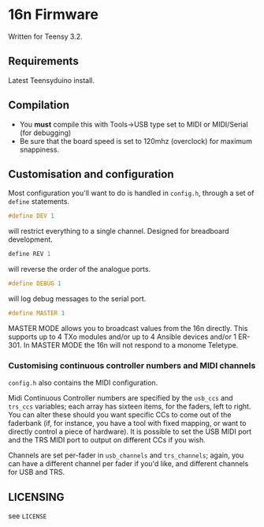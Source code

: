 # 16n Firmware

Written for Teensy 3.2.

## Requirements

Latest Teensyduino install.

## Compilation

- You **must** compile this with Tools->USB type set to MIDI or MIDI/Serial (for debugging)
- Be sure that the board speed is set to 120mhz (overclock) for maximum snappiness.

## Customisation and configuration

Most configuration you'll want to do is handled in `config.h`, through a set of `define` statements.

```C
#define DEV 1
```

will restrict everything to a single channel. Designed for breadboard development.

```C
define REV 1
```

will reverse the order of the analogue ports.

```C
#define DEBUG 1
```

will log debug messages to the serial port.

```C
#define MASTER 1
```

MASTER MODE allows you to broadcast values from the 16n directly. This supports up to 4 TXo modules and/or up to 4 Ansible devices and/or 1 ER-301. In MASTER MODE the 16n will not respond to a monome Teletype.

### Customising continuous controller numbers and MIDI channels

`config.h` also contains the MIDI configuration.

Midi Continuous Controller numbers are specified by the `usb_ccs` and `trs_ccs` variables; each array has sixteen items, for the faders, left to right. You can alter these should you want specific CCs to come out of the faderbank (if, for instance, you have a tool with fixed mapping, or want to directly control a piece of hardware). It is possible to set the USB MIDI port and the TRS MIDI port to output on different CCs if you wish. 

Channels are set per-fader in `usb_channels` and `trs_channels`; again, you can have a different channel per fader if you'd like, and different channels for USB and TRS.

## LICENSING

see `LICENSE`